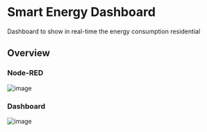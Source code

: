 # Smart Energy Dashboard
Dashboard to show in real-time the energy consumption residential

## Overview

### Node-RED
![image](https://user-images.githubusercontent.com/23506996/139255740-5585e5c8-a8ee-4781-a62f-99a0734934e4.png)

### Dashboard
![image](https://user-images.githubusercontent.com/23506996/138693157-ccc9b7e9-36b5-4ab9-9768-36f4bd7693f9.png)
